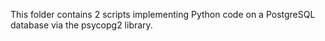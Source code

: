 This folder contains 2 scripts implementing Python code on a PostgreSQL database via the psycopg2 library. 
